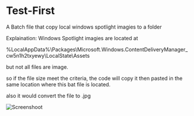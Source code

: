 # Test-First
A Batch file that copy local windows spotlight imagies to a folder

Explaination:
Windows Spotlight imagies are located at

%LocalAppData%\Packages\Microsoft.Windows.ContentDeliveryManager_cw5n1h2txyewy\LocalState\Assets

but not all files are image.

so if the file size meet the criteria, the code will copy it then pasted in the same location where this bat file is located.

also it would convert the file to .jpg

![Screenshoot](https://user-images.githubusercontent.com/87685038/156715214-5942141f-fc8e-45f6-82bc-b3e67b9d3dd9.png)
